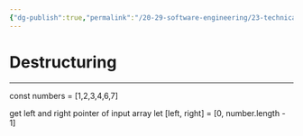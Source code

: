 ```yaml
---
{"dg-publish":true,"permalink":"/20-29-software-engineering/23-technical-fundamentals/22-02-java-script/destructuring/","tags":["code/javascript","type/permanent"],"created":"2023-07-24T07:25:05.975-05:00","updated":"2023-09-05T14:30:15.267-05:00"}
---
```


# Destructuring
---
const numbers = [1,2,3,4,6,7]

get left and right pointer of input array
let [left, right] = [0, number.length - 1]